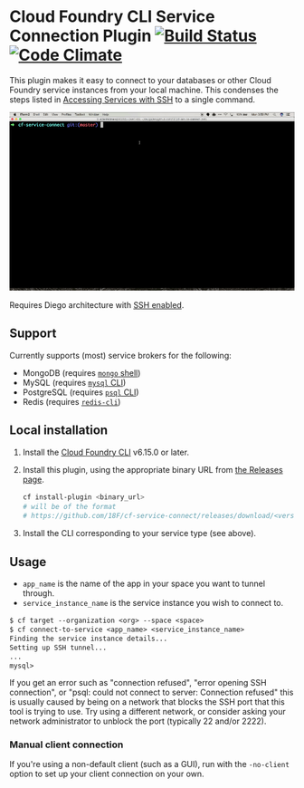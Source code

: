 # Cloud Foundry CLI Service Connection Plugin [![Build Status](https://travis-ci.org/18F/cf-service-connect.svg?branch=master)](https://travis-ci.org/18F/cf-service-connect) [![Code Climate](https://codeclimate.com/github/18F/cf-service-connect/badges/gpa.svg)](https://codeclimate.com/github/18F/cf-service-connect)

This plugin makes it easy to connect to your databases or other Cloud Foundry service instances from your local machine. This condenses the steps listed in [Accessing Services with SSH](https://docs.cloudfoundry.org/devguide/deploy-apps/ssh-services.html) to a single command.

![demo screencast](demo.gif)

Requires Diego architecture with [SSH enabled](https://docs.cloudfoundry.org/running/config-ssh.html).

## Support

Currently supports (most) service brokers for the following:

* MongoDB (requires [`mongo` shell](https://docs.mongodb.com/getting-started/shell/installation/))
* MySQL (requires [`mysql` CLI](https://dev.mysql.com/doc/refman/8.0/en/installing.html))
* PostgreSQL (requires [`psql` CLI](https://postgresapp.com/documentation/cli-tools.html))
* Redis (requires [`redis-cli`](https://redis.io/topics/quickstart))

## Local installation

1. Install the [Cloud Foundry CLI](https://docs.cloudfoundry.org/cf-cli/install-go-cli.html) v6.15.0 or later.
1. Install this plugin, using the appropriate binary URL from [the Releases page](https://github.com/18F/cf-service-connect/releases).

    ```sh
    cf install-plugin <binary_url>
    # will be of the format
    # https://github.com/18F/cf-service-connect/releases/download/<version>/cf-service-connect.<os>
    ```

1. Install the CLI corresponding to your service type (see above).

## Usage

* `app_name` is the name of the app in your space you want to tunnel through.
* `service_instance_name` is the service instance you wish to connect to.

```
$ cf target --organization <org> --space <space>
$ cf connect-to-service <app_name> <service_instance_name>
Finding the service instance details...
Setting up SSH tunnel...
...
mysql>
```

If you get an error such as "connection refused", "error opening SSH connection", or "psql: could not connect to server: Connection refused" this is usually caused by being on a network that blocks the SSH port that this tool is trying to use. Try using a different network, or consider asking your network administrator to unblock the port (typically 22 and/or 2222).

### Manual client connection

If you're using a non-default client (such as a GUI), run with the `-no-client` option to set up your client connection on your own.
